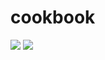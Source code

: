 # cookbook

<img src="https://www.code-inspector.com/project/13699/score/svg"/> <img src="https://www.code-inspector.com/project/13699/status/svg"/>
